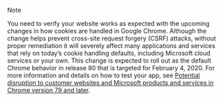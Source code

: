 > [!NOTE] 
> You need to verify your website works as expected with the upcoming changes in how cookies are handled in Google Chrome. Although the change helps prevent cross-site request forgery (CSRF) attacks, without proper remediation it will severely affect many applications and services that rely on today’s cookie handling defaults, including Microsoft cloud services or your own. This change is expected to roll out as the default Chrome behavior in release 80 that is targeted for February 4, 2020. For more information and details on how to test your app, see [Potential disruption to customer websites and Microsoft products and services in Chrome version 79 and later](https://support.microsoft.com/help/4522904/potential-disruption-to-customer-websites-in-latest-chrome).